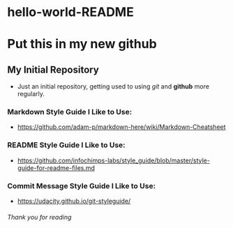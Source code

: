 # hello-world-README
# Put this in my new github

## My Initial Repository
  + Just an initial repository, getting used to using _git_ and **github** more regularly.

### Markdown Style Guide I Like to Use:
  + https://github.com/adam-p/markdown-here/wiki/Markdown-Cheatsheet

### README Style Guide I Like to Use:
  + https://github.com/infochimps-labs/style_guide/blob/master/style-guide-for-readme-files.md

### Commit Message Style Guide I Like to Use:
  + https://udacity.github.io/git-styleguide/

###### Thank you for reading
